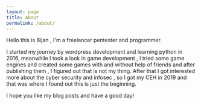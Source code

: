```yaml
---
layout: page
title: About
permalink: /about/
---
```

Hello this is Bijan , I'm a freelancer pentester and programmer.
  
  I started my journey by wordpress development and learning python in 2016, meanwhile I took a look in game development , I tried some game engines and created some games with and without help of friends and after publishing them , I figured out that is not my thing. After that I got interested more about the cyber security and infosec , so 
  I got my CEH in 2019 and that was where I found out this is just the beginning.
    
  I hope you like my blog posts and have a good day!

